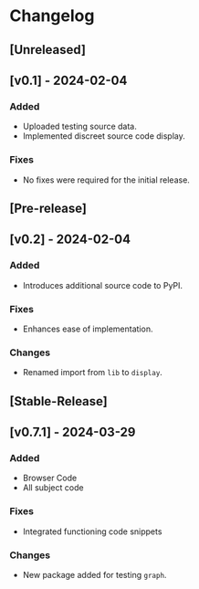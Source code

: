 # Changelog

## [Unreleased]

## [v0.1] - 2024-02-04
### Added
- Uploaded testing source data.
- Implemented discreet source code display.

### Fixes
- No fixes were required for the initial release.
## [Pre-release]
## [v0.2] - 2024-02-04
### Added
- Introduces additional source code to PyPI.

### Fixes
- Enhances ease of implementation.

### Changes
- Renamed import from `lib` to `display`.

## [Stable-Release]
## [v0.7.1] - 2024-03-29
### Added
- Browser Code
- All subject code

### Fixes
- Integrated functioning code snippets

### Changes
- New package added for testing `graph`.

